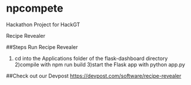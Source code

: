 # npcompete
Hackathon Project for HackGT

Recipe Revealer

##Steps Run Recipe Revealer

1) cd into the Applications folder of the flask-dashboard directory
2)compile with npm run build
3)start the Flask app with python app.py


##Check out our Devpost
https://devpost.com/software/recipe-revealer
